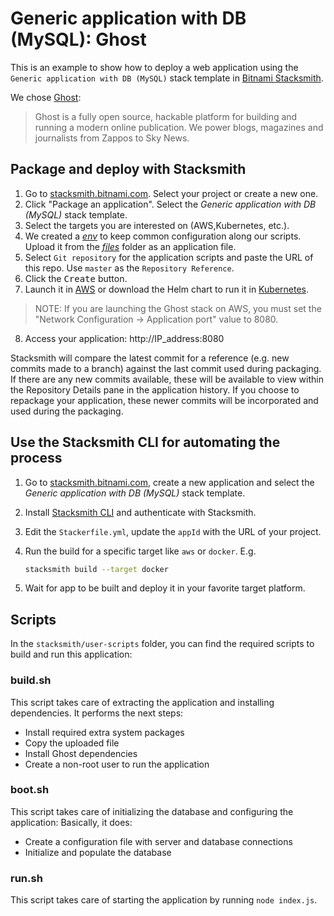 # Generic application with DB (MySQL): Ghost

This is an example to show how to deploy a web application using the `Generic application with DB (MySQL)` stack template in [Bitnami Stacksmith](stacksmith.bitnami.com).

We chose [Ghost](https://ghost.org/):

> Ghost is a fully open source, hackable platform for building and running a modern online publication. We power blogs, magazines and journalists from Zappos to Sky News.

## Package and deploy with Stacksmith

1. Go to [stacksmith.bitnami.com](https://stacksmith.bitnami.com). Select your project or create a new one.
2. Click "Package an application". Select the _Generic application with DB (MySQL)_ stack template.
3. Select the targets you are interested on (AWS,Kubernetes, etc.).
4. We created a [_env_](files/env) to keep common configuration along our scripts. Upload it from the [_files_](files/) folder as an application file.
5. Select `Git repository` for the application scripts and paste the URL of this repo. Use `master` as the `Repository Reference`.
6. Click the <kbd>Create</kbd> button.
7. Launch it in [AWS](https://stacksmith.bitnami.com/support/quickstart-aws) or download the Helm chart to run it in [Kubernetes](https://stacksmith.bitnami.com/support/quickstart-k8s).

> NOTE: If you are launching the Ghost stack on AWS, you must set the "Network Configuration -> Application port" value to 8080.

8. Access your application: http://IP_address:8080

Stacksmith will compare the latest commit for a reference (e.g. new commits made to a branch) against the last commit used during packaging. If there are any new commits available, these will be available to view within the Repository Details pane in the application history. If you choose to repackage your application, these newer commits will be incorporated and used during the packaging.


## Use the Stacksmith CLI for automating the process

1. Go to [stacksmith.bitnami.com](https://stacksmith.bitnami.com), create a new application and select the _Generic application with DB (MySQL)_ stack template.
2. Install [Stacksmith CLI](https://github.com/bitnami/stacksmith-cli) and authenticate with Stacksmith.
3. Edit the `Stackerfile.yml`,  update the `appId` with the URL of your project.
5. Run the build for a specific target like `aws` or `docker`. E.g.

   ```bash
   stacksmith build --target docker
   ```
6. Wait for app to be built and deploy it in your favorite target platform.

## Scripts

In the `stacksmith/user-scripts` folder, you can find the required scripts to build and run this application:

### build.sh

This script takes care of extracting the application and installing dependencies. It performs the next steps:

* Install required extra system packages
* Copy the uploaded file
* Install Ghost dependencies
* Create a non-root user to run the application

### boot.sh

This script takes care of initializing the database and configuring the application: Basically, it does:

* Create a configuration file with server and database connections
* Initialize and populate the database

### run.sh

This script takes care of starting the application by running `node index.js`.
